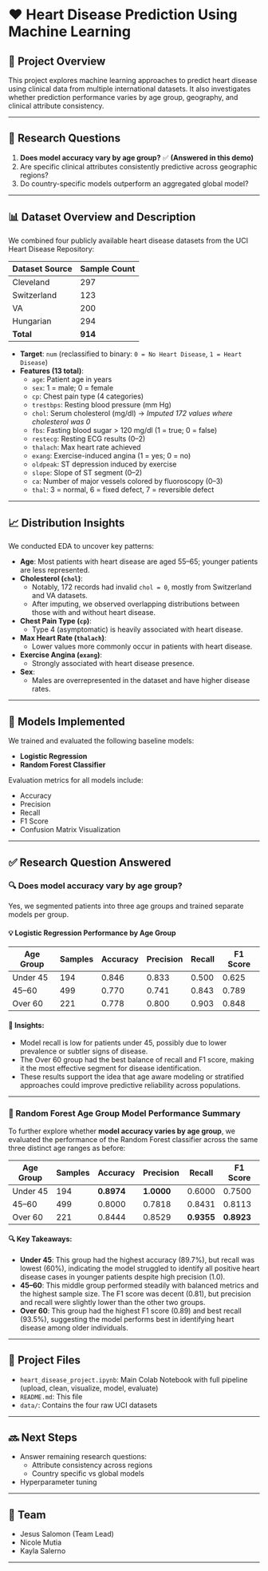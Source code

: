 # ❤️ Heart Disease Prediction Using Machine Learning

## 📌 Project Overview

This project explores machine learning approaches to predict heart disease using clinical data from multiple international datasets. It also investigates whether prediction performance varies by age group, geography, and clinical attribute consistency.

---

## 🧠 Research Questions

1. **Does model accuracy vary by age group?** ✅ **(Answered in this demo)**
2. Are specific clinical attributes consistently predictive across geographic regions?
3. Do country-specific models outperform an aggregated global model?

---

## 📊 Dataset Overview and Description

We combined four publicly available heart disease datasets from the UCI Heart Disease Repository:

| Dataset Source | Sample Count |
|----------------|---------------|
| Cleveland      | 297           |
| Switzerland    | 123           |
| VA             | 200           |
| Hungarian      | 294           |
| **Total**      | **914**       |

- **Target**: `num` (reclassified to binary: `0 = No Heart Disease`, `1 = Heart Disease`)
- **Features (13 total)**:
  - `age`: Patient age in years
  - `sex`: 1 = male; 0 = female
  - `cp`: Chest pain type (4 categories)
  - `trestbps`: Resting blood pressure (mm Hg)
  - `chol`: Serum cholesterol (mg/dl) → *Imputed 172 values where cholesterol was 0*
  - `fbs`: Fasting blood sugar > 120 mg/dl (1 = true; 0 = false)
  - `restecg`: Resting ECG results (0–2)
  - `thalach`: Max heart rate achieved
  - `exang`: Exercise-induced angina (1 = yes; 0 = no)
  - `oldpeak`: ST depression induced by exercise
  - `slope`: Slope of ST segment (0–2)
  - `ca`: Number of major vessels colored by fluoroscopy (0–3)
  - `thal`: 3 = normal, 6 = fixed defect, 7 = reversible defect

---

## 📈 Distribution Insights

We conducted EDA to uncover key patterns:

- **Age**: Most patients with heart disease are aged 55–65; younger patients are less represented.
- **Cholesterol (`chol`)**:
  - Notably, 172 records had invalid `chol = 0`, mostly from Switzerland and VA datasets.
  - After imputing, we observed overlapping distributions between those with and without heart disease.
- **Chest Pain Type (`cp`)**:
  - Type 4 (asymptomatic) is heavily associated with heart disease.
- **Max Heart Rate (`thalach`)**:
  - Lower values more commonly occur in patients with heart disease.
- **Exercise Angina (`exang`)**:
  - Strongly associated with heart disease presence.
- **Sex**:
  - Males are overrepresented in the dataset and have higher disease rates.

---

## 🤖 Models Implemented

We trained and evaluated the following baseline models:

- **Logistic Regression**
- **Random Forest Classifier**

Evaluation metrics for all models include:

- Accuracy
- Precision
- Recall
- F1 Score
- Confusion Matrix Visualization

---

## ✅ Research Question Answered

### 🔍 Does model accuracy vary by age group?

Yes, we segmented patients into three age groups and trained separate models per group.

#### 💡 Logistic Regression Performance by Age Group

| Age Group | Samples | Accuracy | Precision | Recall | F1 Score |
|-----------|---------|----------|-----------|--------|----------|
| Under 45  | 194     | 0.846    | 0.833     | 0.500  | 0.625    |
| 45–60     | 499     | 0.770    | 0.741     | 0.843  | 0.789    |
| Over 60   | 221     | 0.778    | 0.800     | 0.903  | 0.848    |

#### 🧠 Insights:

- Model recall is low for patients under 45, possibly due to lower prevalence or subtler signs of disease.
- The Over 60 group had the best balance of recall and F1 score, making it the most effective segment for disease identification.
- These results support the idea that age aware modeling or stratified approaches could improve predictive reliability across populations.

---

### 🌲 Random Forest Age Group Model Performance Summary

To further explore whether **model accuracy varies by age group**, we evaluated the performance of the Random Forest classifier across the same three distinct age ranges as before:

| Age Group | Samples | Accuracy | Precision | Recall | F1 Score |
|-----------|---------|----------|-----------|--------|----------|
| Under 45  | 194     | **0.8974** | **1.0000** | 0.6000 | 0.7500 |
| 45–60     | 499     | 0.8000 | 0.7818 | 0.8431 | 0.8113 |
| Over 60   | 221     | 0.8444 | 0.8529 | **0.9355** | **0.8923** |

#### 🔍 Key Takeaways:

- **Under 45**: This group had the highest accuracy (89.7%), but recall was lowest (60%), indicating the model struggled to identify all positive heart disease cases in younger patients despite high precision (1.0).
- **45–60**: This middle group performed steadily with balanced metrics and the highest sample size. The F1 score was decent (0.81), but precision and recall were slightly lower than the other two groups.
- **Over 60**: This group had the highest F1 score (0.89) and best recall (93.5%), suggesting the model performs best in identifying heart disease among older individuals.

---

## 📁 Project Files

- `heart_disease_project.ipynb`: Main Colab Notebook with full pipeline (upload, clean, visualize, model, evaluate)
- `README.md`: This file
- `data/`: Contains the four raw UCI datasets

---

## 🔜 Next Steps

- Answer remaining research questions:
  - Attribute consistency across regions
  - Country specific vs global models
- Hyperparameter tuning

---

## 👥 Team

- Jesus Salomon (Team Lead)
- Nicole Mutia
- Kayla Salerno

---
